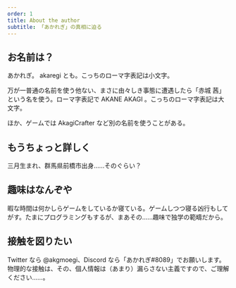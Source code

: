 ```yaml
---
order: 1
title: About the author
subtitle: 「あかれぎ」の真相に迫る
---
```


## お名前は？

あかれぎ。 akaregi とも。こっちのローマ字表記は小文字。

万が一普通の名前を使う他ない、まさに由々しき事態に遭遇したら「赤城 茜」という名を使う。ローマ字表記で AKANE AKAGI 。こっちのローマ字表記は大文字。

ほか、ゲームでは AkagiCrafter など別の名前を使うことがある。

## もうちょっと詳しく

三月生まれ、群馬県前橋市出身……そのぐらい？

## 趣味はなんぞや

暇な時間は何かしらゲームをしているか寝ている。ゲームしつつ寝る凶行もしてがす。たまにプログラミングもするが、まあその……趣味で独学の範疇だから。

## 接触を図りたい

Twitter なら @akgmoegi、Discord なら「あかれぎ#8089」でお願いします。物理的な接触は、その、個人情報は（あまり）漏らさない主義ですので、ご理解ください……。
